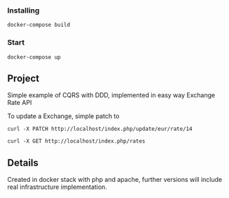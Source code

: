 ### Installing

```
docker-compose build
```

### Start

```
docker-compose up
```
## Project

Simple example of CQRS with DDD, implemented in easy way Exchange Rate API

To update a Exchange, simple patch to
```
curl -X PATCH http://localhost/index.php/update/eur/rate/14 
```
```
curl -X GET http://localhost/index.php/rates
```


## Details

Created in docker stack with php and apache, further versions will include 
real infrastructure implementation.